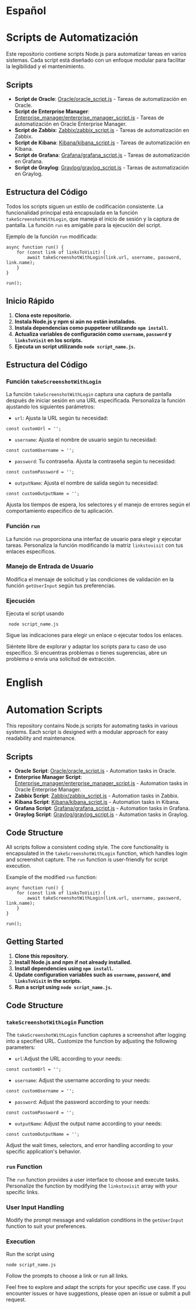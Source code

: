 # Español
#   Scripts de Automatización

Este repositorio contiene scripts Node.js para automatizar tareas en varios sistemas. Cada script está diseñado con un enfoque modular para facilitar la legibilidad y el mantenimiento.

## Scripts

-   **Script de Oracle**: [Oracle/oracle_script.js](https://chat.openai.com/c/oracle_script.js) - Tareas de automatización en Oracle.
-   **Script de Enterprise Manager**: [Enterprise_manager/enterprise_manager_script.js](https://chat.openai.com/c/enterprise_manager_script.js) - Tareas de automatización en Oracle Enterprise Manager.
-   **Script de Zabbix**: [Zabbix/zabbix_script.js](https://chat.openai.com/c/zabbix_script.js) - Tareas de automatización en Zabbix.
-   **Script de Kibana**: [Kibana/kibana_script.js](https://chat.openai.com/c/kibana_script.js) - Tareas de automatización en Kibana.
-   **Script de Grafana**: [Grafana/grafana_script.js](https://chat.openai.com/c/grafana_script.js) - Tareas de automatización en Grafana.
-   **Script de Graylog**: [Graylog/graylog_script.js](https://chat.openai.com/c/graylog_script.js) - Tareas de automatización en Graylog.

## Estructura del Código

Todos los scripts siguen un estilo de codificación consistente. La funcionalidad principal está encapsulada en la función `takeScreenshotWithLogin`, que maneja el inicio de sesión y la captura de pantalla. La función `run` es amigable para la ejecución del script.

Ejemplo de la función `run` modificada:

```console
async function run() {
    for (const link of linksToVisit) {
        await takeScreenshotWithLogin(link.url, username, password, link.name);
    }
}

run();
```

## Inicio Rápido

1.  **Clona este repositorio.**
2.  **Instala Node.js y npm si aún no están instalados.**
3.  **Instala dependencias como puppeteer utilizando `npm install`.**
4.  **Actualiza variables de configuración como `username`, `password` y `linksToVisit` en los scripts.**
5.  **Ejecuta un script utilizando `node script_name.js`.**

## Estructura del Código

### Función `takeScreenshotWithLogin`

La función `takeScreenshotWithLogin` captura una captura de pantalla después de iniciar sesión en una URL especificada. Personaliza la función ajustando los siguientes parámetros:

- `url`:
Ajusta la URL según tu necesidad:

```console
const customUrl = '';
```

-   `username`:
 Ajusta el nombre de usuario según tu necesidad:

```console
const customUsername = '';
```

-   `password`: 
Tu contraseña. Ajusta la contraseña según tu necesidad:

```console
const customPassword = '';
```

-   `outputName`:
Ajusta el nombre de salida según tu necesidad:

```console
const customOutputName = '';
```

Ajusta los tiempos de espera, los selectores y el manejo de errores según el comportamiento específico de tu aplicación.

### Función `run`

La función `run` proporciona una interfaz de usuario para elegir y ejecutar tareas. Personaliza la función modificando la matriz `linkstovisit` con tus enlaces específicos.

### Manejo de Entrada de Usuario

Modifica el mensaje de solicitud y las condiciones de validación en la función `getUserInput` según tus preferencias.

### Ejecución

Ejecuta el script usando
 ```console
  node script_name.js
  ```
Sigue las indicaciones para elegir un enlace o ejecutar todos los enlaces.

Siéntete libre de explorar y adaptar los scripts para tu caso de uso específico. Si encuentras problemas o tienes sugerencias, abre un problema o envía una solicitud de extracción.


# English

# Automation Scripts

This repository contains Node.js scripts for automating tasks in various systems. Each script is designed with a modular approach for easy readability and maintenance.

## Scripts

-   **Oracle Script**: [Oracle/oracle_script.js](https://chat.openai.com/c/oracle_script.js) - Automation tasks in Oracle.
-   **Enterprise Manager Script**: [Enterprise_manager/enterprise_manager_script.js](https://chat.openai.com/c/enterprise_manager_script.js) - Automation tasks in Oracle Enterprise Manager.
-   **Zabbix Script**: [Zabbix/zabbix_script.js](https://chat.openai.com/c/zabbix_script.js) - Automation tasks in Zabbix.
-   **Kibana Script**: [Kibana/kibana_script.js](https://chat.openai.com/c/kibana_script.js) - Automation tasks in Kibana.
-   **Grafana Script**: [Grafana/grafana_script.js](https://chat.openai.com/c/grafana_script.js) - Automation tasks in Grafana.
-   **Graylog Script**: [Graylog/graylog_script.js](https://chat.openai.com/c/graylog_script.js) - Automation tasks in Graylog.

## Code Structure

All scripts follow a consistent coding style. The core functionality is encapsulated in the `takeScreenshotWithLogin` function, which handles login and screenshot capture. The `run` function is user-friendly for script execution.

Example of the modified `run` function:

```console
async function run() {
    for (const link of linksToVisit) {
        await takeScreenshotWithLogin(link.url, username, password, link.name);
    }
}

run();
```

## Getting Started

1.  **Clone this repository.**
2.  **Install Node.js and npm if not already installed.**
3.  **Install dependencies using `npm install`.**
4.  **Update configuration variables such as `username`, `password`, and `linksToVisit` in the scripts.**
5.  **Run a script using `node script_name.js`.**

## Code Structure

### `takeScreenshotWithLogin` Function

The `takeScreenshotWithLogin` function captures a screenshot after logging into a specified URL. Customize the function by adjusting the following parameters:

-   `url`:Adjust the URL according to your needs:

```console
const customUrl = '';
``` 

-   `username`: Adjust the username according to your needs:

```console
const customUsername = '';
``` 

-   `password`: Adjust the password according to your needs:

```console 
const customPassword = '';
```

-   `outputName`: Adjust the output name according to your needs:

```console
const customOutputName = '';
``` 

Adjust the wait times, selectors, and error handling according to your specific application's behavior.

### `run` Function

The `run` function provides a user interface to choose and execute tasks. Personalize the function by modifying the `linkstovisit` array with your specific links.

### User Input Handling

Modify the prompt message and validation conditions in the `getUserInput` function to suit your preferences.

### Execution

Run the script using 
```console 
node script_name.js
```
Follow the prompts to choose a link or run all links.

Feel free to explore and adapt the scripts for your specific use case. If you encounter issues or have suggestions, please open an issue or submit a pull request.
